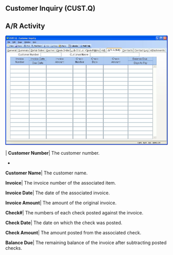 ## Customer Inquiry (CUST.Q)
<PageHeader />

## A/R Activity

![](./CUST-Q-9.jpg)

| **Customer Number**|  The customer number.

-  
**Customer Name**|  The customer name.

**Invoice**|  The invoice number of the associated item.

**Invoice Date**|  The date of the associated invoice.

**Invoice Amount**|  The amount of the original invoice.

**Check#**|  The numbers of each check posted against the invoice.

**Check Date**|  The date on which the check was posted.

**Check Amount**|  The amount posted from the associated check.

**Balance Due**|  The remaining balance of the invoice after subtracting
posted checks.


<badge text= "Version 8.10.57 " vertical="middle" />

<PageFooter />
